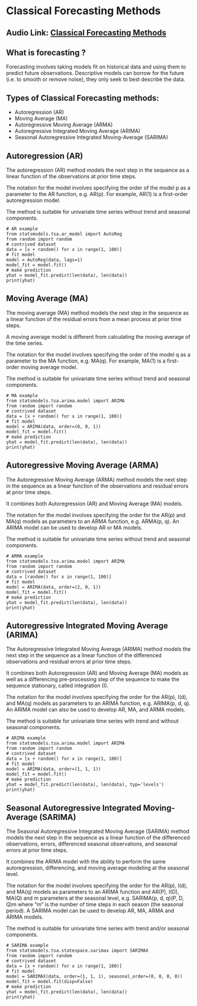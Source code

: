 # Classical Forecasting Methods

## Audio Link: [Classical Forecasting Methods]()

## What is forecasting ?

Forecasting involves taking models fit on historical data and using them to predict future observations. Descriptive models can borrow for the future (i.e. to smooth or remove noise), they only seek to best describe the data.

## Types of Classical Forecasting methods:

- Autoregression (AR)
- Moving Average (MA)
- Autoregressive Moving Average (ARMA)
- Autoregressive Integrated Moving Average (ARIMA)
- Seasonal Autoregressive Integrated Moving-Average (SARIMA)

## Autoregression (AR)
The autoregression (AR) method models the next step in the sequence as a linear function of the observations at prior time steps.

The notation for the model involves specifying the order of the model p as a parameter to the AR function, e.g. AR(p). For example, AR(1) is a first-order autoregression model.

The method is suitable for univariate time series without trend and seasonal components.

```
# AR example
from statsmodels.tsa.ar_model import AutoReg
from random import random
# contrived dataset
data = [x + random() for x in range(1, 100)]
# fit model
model = AutoReg(data, lags=1)
model_fit = model.fit()
# make prediction
yhat = model_fit.predict(len(data), len(data))
print(yhat)
```

## Moving Average (MA)
The moving average (MA) method models the next step in the sequence as a linear function of the residual errors from a mean process at prior time steps.

A moving average model is different from calculating the moving average of the time series.

The notation for the model involves specifying the order of the model q as a parameter to the MA function, e.g. MA(q). For example, MA(1) is a first-order moving average model.

The method is suitable for univariate time series without trend and seasonal components.

```
# MA example
from statsmodels.tsa.arima.model import ARIMA
from random import random
# contrived dataset
data = [x + random() for x in range(1, 100)]
# fit model
model = ARIMA(data, order=(0, 0, 1))
model_fit = model.fit()
# make prediction
yhat = model_fit.predict(len(data), len(data))
print(yhat)
```

## Autoregressive Moving Average (ARMA)
The Autoregressive Moving Average (ARMA) method models the next step in the sequence as a linear function of the observations and residual errors at prior time steps.

It combines both Autoregression (AR) and Moving Average (MA) models.

The notation for the model involves specifying the order for the AR(p) and MA(q) models as parameters to an ARMA function, e.g. ARMA(p, q). An ARIMA model can be used to develop AR or MA models.

The method is suitable for univariate time series without trend and seasonal components.

```
# ARMA example
from statsmodels.tsa.arima.model import ARIMA
from random import random
# contrived dataset
data = [random() for x in range(1, 100)]
# fit model
model = ARIMA(data, order=(2, 0, 1))
model_fit = model.fit()
# make prediction
yhat = model_fit.predict(len(data), len(data))
print(yhat)
```

## Autoregressive Integrated Moving Average (ARIMA)
The Autoregressive Integrated Moving Average (ARIMA) method models the next step in the sequence as a linear function of the differenced observations and residual errors at prior time steps.

It combines both Autoregression (AR) and Moving Average (MA) models as well as a differencing pre-processing step of the sequence to make the sequence stationary, called integration (I).

The notation for the model involves specifying the order for the AR(p), I(d), and MA(q) models as parameters to an ARIMA function, e.g. ARIMA(p, d, q). An ARIMA model can also be used to develop AR, MA, and ARMA models.

The method is suitable for univariate time series with trend and without seasonal components.

```
# ARIMA example
from statsmodels.tsa.arima.model import ARIMA
from random import random
# contrived dataset
data = [x + random() for x in range(1, 100)]
# fit model
model = ARIMA(data, order=(1, 1, 1))
model_fit = model.fit()
# make prediction
yhat = model_fit.predict(len(data), len(data), typ='levels')
print(yhat)
```

## Seasonal Autoregressive Integrated Moving-Average (SARIMA)
The Seasonal Autoregressive Integrated Moving Average (SARIMA) method models the next step in the sequence as a linear function of the differenced observations, errors, differenced seasonal observations, and seasonal errors at prior time steps.

It combines the ARIMA model with the ability to perform the same autoregression, differencing, and moving average modeling at the seasonal level.

The notation for the model involves specifying the order for the AR(p), I(d), and MA(q) models as parameters to an ARIMA function and AR(P), I(D), MA(Q) and m parameters at the seasonal level, e.g. SARIMA(p, d, q)(P, D, Q)m where “m” is the number of time steps in each season (the seasonal period). A SARIMA model can be used to develop AR, MA, ARMA and ARIMA models.

The method is suitable for univariate time series with trend and/or seasonal components.

```
# SARIMA example
from statsmodels.tsa.statespace.sarimax import SARIMAX
from random import random
# contrived dataset
data = [x + random() for x in range(1, 100)]
# fit model
model = SARIMAX(data, order=(1, 1, 1), seasonal_order=(0, 0, 0, 0))
model_fit = model.fit(disp=False)
# make prediction
yhat = model_fit.predict(len(data), len(data))
print(yhat)

```
